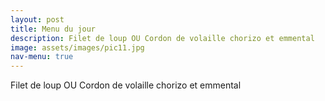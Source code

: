 ```yaml
---
layout: post
title: Menu du jour 
description: Filet de loup OU Cordon de volaille chorizo et emmental
image: assets/images/pic11.jpg
nav-menu: true
---
```


Filet de loup OU Cordon de volaille chorizo et emmental